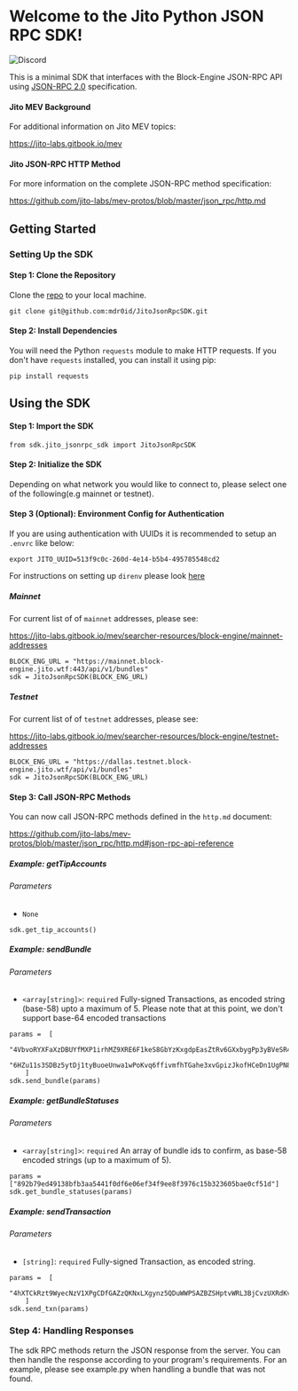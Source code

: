 # Welcome to the Jito Python JSON RPC SDK!

![Discord](https://img.shields.io/discord/:938287290806042626)


This is a minimal SDK that interfaces with the Block-Engine JSON-RPC API using [JSON-RPC 2.0](https://www.jsonrpc.org/specification) specification.

#### Jito MEV Background
For additional information on Jito MEV topics:

https://jito-labs.gitbook.io/mev

#### Jito JSON-RPC HTTP Method
For more information on the complete JSON-RPC method specification:

https://github.com/jito-labs/mev-protos/blob/master/json_rpc/http.md

## Getting Started

### Setting Up the SDK

#### Step 1: Clone the Repository
Clone the [repo](https://github.com/mdr0id/JitoJsonRpcSDK) to your local machine.

```
git clone git@github.com:mdr0id/JitoJsonRpcSDK.git
```

#### Step 2: Install Dependencies
You will need the Python `requests` module to make HTTP requests. If you don't have `requests` installed, you can install it using pip:

```
pip install requests
```

## Using the SDK
#### Step 1: Import the SDK

```
from sdk.jito_jsonrpc_sdk import JitoJsonRpcSDK
```

#### Step 2: Initialize the SDK
Depending on what network you would like to connect to, please select one of the following(e.g mainnet or testnet).

#### Step 3 (Optional): Environment Config for Authentication
If you are using authentication with UUIDs it is recommended to setup an `.envrc` like below:

```
export JITO_UUID=513f9c0c-260d-4e14-b5b4-495785548cd2
```

For instructions on setting up `direnv` please look [here](https://direnv.net/docs/installation.html)


##### Mainnet
For current list of of `mainnet` addresses, please see:

https://jito-labs.gitbook.io/mev/searcher-resources/block-engine/mainnet-addresses
```
BLOCK_ENG_URL = "https://mainnet.block-engine.jito.wtf:443/api/v1/bundles"
sdk = JitoJsonRpcSDK(BLOCK_ENG_URL)
```
##### Testnet
For current list of of `testnet` addresses, please see:

https://jito-labs.gitbook.io/mev/searcher-resources/block-engine/testnet-addresses
```
BLOCK_ENG_URL = "https://dallas.testnet.block-engine.jito.wtf/api/v1/bundles"
sdk = JitoJsonRpcSDK(BLOCK_ENG_URL)
```

#### Step 3: Call JSON-RPC Methods
You can now call JSON-RPC methods defined in the `http.md` document:

https://github.com/jito-labs/mev-protos/blob/master/json_rpc/http.md#json-rpc-api-reference

##### Example: getTipAccounts

###### Parameters
- `None`
  
```
sdk.get_tip_accounts()
```

##### Example: sendBundle

###### Parameters
- `<array[string]>`: `required` Fully-signed Transactions, as encoded string (base-58) upto a maximum of 5. Please note that at this point, we don't support base-64 encoded transactions

```
params =  [
      "4VbvoRYXFaXzDBUYfMXP1irhMZ9XRE6F1keS8GbYzKxgdpEasZtRv6GXxbygPp3yBVeSR4wN9JEauSTnVTKjuq3ktM3JpMebYpdGxZWUttJv9N2DzxBm4vhySdq2hbu1LQX7WxS2xsHG6vNwVCjP33Z2ZLP7S5dZujcan1Xq5Z2HibbbK3M3LD59QVuczyK44Fe3k27kVQ43oRH5L7KgpUS1vBoqTd9ZTzC32H62WPHJeLrQiNkmSB668FivXBAfMg13Svgiu9E",
      "6HZu11s3SDBz5ytDj1tyBuoeUnwa1wPoKvq6ffivmfhTGahe3xvGpizJkofHCeDn1UgPN8sLABueKE326aGLXkn5yQyrrpuRF9q1TPZqqBMzcDvoJS1khPBprxnXcxNhMUbV78cS2R8LrCU29wjYk5b4JpVtF23ys4ZBZoNZKmPekAW9odcPVXb9HoMnWvx8xwqd7GsVB56R343vAX6HGUMoiB1WgR9jznG655WiXQTff5gPsCP3QJFTXC7iYEYtrcA3dUeZ3q4YK9ipdYZsgAS9H46i9dhDP2Zx3"
    ]
sdk.send_bundle(params)
```

##### Example: getBundleStatuses

###### Parameters
- `<array[string]>`: `required` An array of bundle ids to confirm, as base-58 encoded strings (up to a maximum of 5).
```
params = ["892b79ed49138bfb3aa5441f0df6e06ef34f9ee8f3976c15b323605bae0cf51d"]
sdk.get_bundle_statuses(params)
```

##### Example: sendTransaction

###### Parameters
- `[string]`: `required` Fully-signed Transaction, as encoded string.
```
params =  [
      "4hXTCkRzt9WyecNzV1XPgCDfGAZzQKNxLXgynz5QDuWWPSAZBZSHptvWRL3BjCvzUXRdKvHL2b7yGrRQcWyaqsaBCncVG7BFggS8w9snUts67BSh3EqKpXLUm5UMHfD7ZBe9GhARjbNQMLJ1QD3Spr6oMTBU6EhdB4RD8CP2xUxr2u3d6fos36PD98XS6oX8TQjLpsMwncs5DAMiD4nNnR8NBfyghGCWvCVifVwvA8B8TJxE1aiyiv2L429BCWfyzAme5sZW8rDb14NeCQHhZbtNqfXhcp2tAnaAT"
    ]
sdk.send_txn(params)
```

### Step 4: Handling Responses
The sdk RPC methods return the JSON response from the server. You can then handle the response according to your program's requirements. For an example, please see example.py when handling a bundle that was not found.
